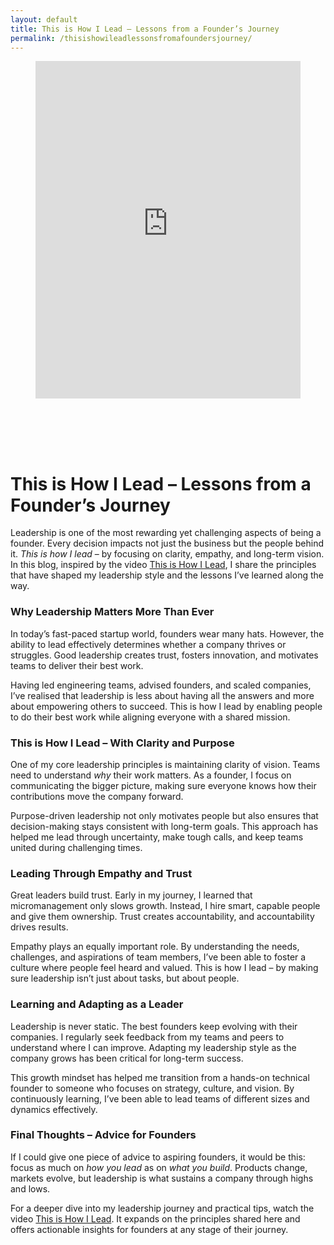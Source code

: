 ```yaml
---
layout: default
title: This is How I Lead – Lessons from a Founder’s Journey
permalink: /thisishowileadlessonsfromafoundersjourney/
---
```



<div class="wp-block-columns alignwide is-layout-flex wp-container-core-columns-is-layout-8ba3830c wp-block-columns-is-layout-flex" style="margin-top:0;margin-bottom:0;padding-right:0;padding-left:0">
<div class="wp-block-column is-layout-flow wp-block-column-is-layout-flow" style="flex-basis:70%">
<div class="wp-block-group has-global-padding is-layout-constrained wp-block-group-is-layout-constrained"><figure class="alignwide wp-block-post-featured-image" style="padding-bottom:2vh;"><div class="rsfv-shortcode-wrapper" style="clear:both"><div><iframe allow="" class="rsfv-video" frameborder="0" height="540" src="https://www.youtube.com/embed/UJ8r24VBr-U?controls=1&amp;autoplay=0&amp;" width="100%"></iframe></div></div></figure>
<h1 class="alignwide wp-block-post-title has-x-large-font-size">This is How I Lead – Lessons from a Founder’s Journey</h1>
<div aria-hidden="true" class="wp-block-spacer" style="height:var(--wp--preset--spacing--10)"></div>
</div>
<div class="wp-block-group has-global-padding is-layout-constrained wp-block-group-is-layout-constrained"><div class="entry-content alignwide wp-block-post-content has-global-padding is-layout-constrained wp-container-core-post-content-is-layout-a5dd074b wp-block-post-content-is-layout-constrained">
<p>Leadership is one of the most rewarding yet challenging aspects of being a founder. Every decision impacts not just the business but the people behind it. <em>This is how I lead</em> – by focusing on clarity, empathy, and long-term vision. In this blog, inspired by the video <a href="https://www.youtube.com/watch?v=UJ8r24VBr-U" rel="noopener" target="_blank">This is How I Lead</a>, I share the principles that have shaped my leadership style and the lessons I’ve learned along the way.</p>
<h3 class="wp-block-heading">Why Leadership Matters More Than Ever</h3>
<p>In today’s fast-paced startup world, founders wear many hats. However, the ability to lead effectively determines whether a company thrives or struggles. Good leadership creates trust, fosters innovation, and motivates teams to deliver their best work.</p>
<p>Having led engineering teams, advised founders, and scaled companies, I’ve realised that leadership is less about having all the answers and more about empowering others to succeed. This is how I lead  by enabling people to do their best work while aligning everyone with a shared mission.</p>
<h3 class="wp-block-heading">This is How I Lead – With Clarity and Purpose</h3>
<p>One of my core leadership principles is maintaining clarity of vision. Teams need to understand <em>why</em> their work matters. As a founder, I focus on communicating the bigger picture, making sure everyone knows how their contributions move the company forward.</p>
<p>Purpose-driven leadership not only motivates people but also ensures that decision-making stays consistent with long-term goals. This approach has helped me lead through uncertainty, make tough calls, and keep teams united during challenging times.</p>
<h3 class="wp-block-heading">Leading Through Empathy and Trust</h3>
<p>Great leaders build trust. Early in my journey, I learned that micromanagement only slows growth. Instead, I hire smart, capable people and give them ownership. Trust creates accountability, and accountability drives results.</p>
<p>Empathy plays an equally important role. By understanding the needs, challenges, and aspirations of team members, I’ve been able to foster a culture where people feel heard and valued. This is how I lead – by making sure leadership isn’t just about tasks, but about people.</p>
<h3 class="wp-block-heading">Learning and Adapting as a Leader</h3>
<p>Leadership is never static. The best founders keep evolving with their companies. I regularly seek feedback from my teams and peers to understand where I can improve. Adapting my leadership style as the company grows has been critical for long-term success.</p>
<p>This growth mindset has helped me transition from a hands-on technical founder to someone who focuses on strategy, culture, and vision. By continuously learning, I’ve been able to lead teams of different sizes and dynamics effectively.</p>
<h3 class="wp-block-heading">Final Thoughts – Advice for Founders</h3>
<p>If I could give one piece of advice to aspiring founders, it would be this: focus as much on <em>how you lead</em> as on <em>what you build</em>. Products change, markets evolve, but leadership is what sustains a company through highs and lows.</p>
<p>For a deeper dive into my leadership journey and practical tips, watch the video <a href="https://www.youtube.com/watch?v=UJ8r24VBr-U" rel="noopener" target="_blank">This is How I Lead</a>. It expands on the principles shared here and offers actionable insights for founders at any stage of their journey.</p>
<!--— Calendly inline widget begin ---->


<!--— Calendly inline widget end ---->
</div></div>
</div>
<div class="wp-block-column is-layout-flow wp-block-column-is-layout-flow" style="flex-basis:30%"></div>
</div>
